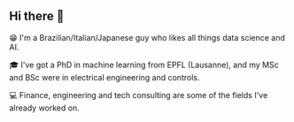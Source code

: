 ## Hi there 👋

:grin: I'm a Brazilian/Italian/Japanese guy who likes all things data science and AI.

:mortar_board: I've got a PhD in machine learning from EPFL (Lausanne), and my MSc and BSc were in electrical engineering and controls.

:computer: Finance, engineering and tech consulting are some of the fields I've already worked on.

<!--
**emilioMaddalena/emilioMaddalena** is a ✨ _special_ ✨ repository because its `README.md` (this file) appears on your GitHub profile.

Here are some ideas to get you started:

- 🔭 I’m currently working on ...
- 🌱 I’m currently learning ...
- 👯 I’m looking to collaborate on ...
- 🤔 I’m looking for help with ...
- 💬 Ask me about ...
- 📫 How to reach me: ...
- 😄 Pronouns: ...
- ⚡ Fun fact: ...
-->
